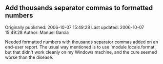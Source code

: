 ## Add thousands separator commas to formatted numbers 
Originally published: 2006-10-07 15:49:28 
Last updated: 2006-10-07 15:49:28 
Author: Manuel Garcia 
 
Needed formatted numbers with thousands separator commas added on an end-user report.  The usual way mentioned is to use 'module locale.format', but that didn't work cleanly on my Windows machine, and the cure seemed worse than the disease.